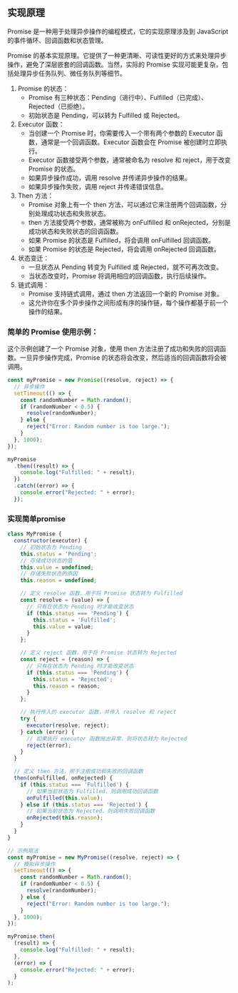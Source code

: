 ## 实现原理

Promise 是一种用于处理异步操作的编程模式，它的实现原理涉及到 JavaScript 的事件循环、回调函数和状态管理。

Promise 的基本实现原理。它提供了一种更清晰、可读性更好的方式来处理异步操作，避免了深层嵌套的回调函数。当然，实际的 Promise 实现可能更复杂，包括处理异步任务队列、微任务队列等细节。

1. Promise 的状态：
   - Promise 有三种状态：Pending（进行中）、Fulfilled（已完成）、Rejected（已拒绝）。
   - 初始状态是 Pending，可以转为 Fulfilled 或 Rejected。
2. Executor 函数：
   - 当创建一个 Promise 时，你需要传入一个带有两个参数的 Executor 函数，通常是一个回调函数。Executor 函数会在 Promise 被创建时立即执行。
   - Executor 函数接受两个参数，通常被命名为 resolve 和 reject，用于改变 Promise 的状态。
   - 如果异步操作成功，调用 resolve 并传递异步操作的结果。
   - 如果异步操作失败，调用 reject 并传递错误信息。
3. Then 方法：
   - Promise 对象上有一个 then 方法，可以通过它来注册两个回调函数，分别处理成功状态和失败状态。
   - then 方法接受两个参数，通常被称为 onFulfilled 和 onRejected，分别是成功状态和失败状态的回调函数。
   - 如果 Promise 的状态是 Fulfilled，将会调用 onFulfilled 回调函数。
   - 如果 Promise 的状态是 Rejected，将会调用 onRejected 回调函数。
4. 状态变迁：
   - 一旦状态从 Pending 转变为 Fulfilled 或 Rejected，就不可再次改变。
   - 当状态改变时，Promise 将调用相应的回调函数，执行后续操作。
5. 链式调用：
   - Promise 支持链式调用，通过 then 方法返回一个新的 Promise 对象。
   - 这允许你在多个异步操作之间形成有序的操作链，每个操作都基于前一个操作的结果。

### 简单的 Promise 使用示例：
这个示例创建了一个 Promise 对象，使用 then 方法注册了成功和失败的回调函数。一旦异步操作完成，Promise 的状态将会改变，然后适当的回调函数将会被调用。

```js
const myPromise = new Promise((resolve, reject) => {
  // 异步操作
  setTimeout(() => {
    const randomNumber = Math.random();
    if (randomNumber < 0.5) {
      resolve(randomNumber);
    } else {
      reject("Error: Random number is too large.");
    }
  }, 1000);
});

myPromise
  .then((result) => {
    console.log("Fulfilled: " + result);
  })
  .catch((error) => {
    console.error("Rejected: " + error);
  });
```

### 实现简单promise
```js
class MyPromise {
  constructor(executor) {
    // 初始状态为 Pending
    this.status = 'Pending';
    // 存储成功状态的值
    this.value = undefined;
    // 存储失败状态的原因
    this.reason = undefined;

    // 定义 resolve 函数，用于将 Promise 状态转为 Fulfilled
    const resolve = (value) => {
      // 只有在状态为 Pending 时才能改变状态
      if (this.status === 'Pending') {
        this.status = 'Fulfilled';
        this.value = value;
      }
    };

    // 定义 reject 函数，用于将 Promise 状态转为 Rejected
    const reject = (reason) => {
      // 只有在状态为 Pending 时才能改变状态
      if (this.status === 'Pending') {
        this.status = 'Rejected';
        this.reason = reason;
      }
    };

    // 执行传入的 executor 函数，并传入 resolve 和 reject
    try {
      executor(resolve, reject);
    } catch (error) {
      // 如果执行 executor 函数抛出异常，则将状态转为 Rejected
      reject(error);
    }
  }

  // 定义 then 方法，用于注册成功和失败的回调函数
  then(onFulfilled, onRejected) {
    if (this.status === 'Fulfilled') {
      // 如果当前状态为 Fulfilled，则调用成功回调函数
      onFulfilled(this.value);
    } else if (this.status === 'Rejected') {
      // 如果当前状态为 Rejected，则调用失败回调函数
      onRejected(this.reason);
    }
  }
}

// 示例用法
const myPromise = new MyPromise((resolve, reject) => {
  // 模拟异步操作
  setTimeout(() => {
    const randomNumber = Math.random();
    if (randomNumber < 0.5) {
      resolve(randomNumber);
    } else {
      reject("Error: Random number is too large.");
    }
  }, 1000);
});

myPromise.then(
  (result) => {
    console.log("Fulfilled: " + result);
  },
  (error) => {
    console.error("Rejected: " + error);
  }
);
```